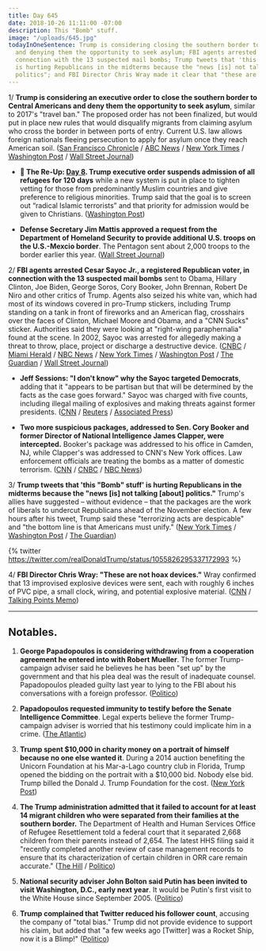 ```yaml
---
title: Day 645
date: 2018-10-26 11:11:00 -07:00
description: This "Bomb" stuff.
image: "/uploads/645.jpg"
todayInOneSentence: Trump is considering closing the southern border to Central Americans
  and denying them the opportunity to seek asylum; FBI agents arrested a suspect in
  connection with the 13 suspected mail bombs; Trump tweets that 'this "Bomb" stuff'
  is hurting Republicans in the midterms because the "news [is] not talking [about]
  politics"; and FBI Director Chris Wray made it clear that "these are not hoax devices."
---
```


1/ **Trump is considering an executive order to close the southern border to Central Americans and deny them the opportunity to seek asylum**, similar to 2017's "travel ban." The proposed order has not been finalized, but would put in place new rules that would disqualify migrants from claiming asylum who cross the border in between ports of entry. Current U.S. law allows foreign nationals fleeing persecution to apply for asylum once they reach American soil. ([San Francisco Chronicle](https://www.sfchronicle.com/politics/article/Trump-administration-considers-travel-ban-like-13337662.php) / [ABC News](https://abcnews.go.com/Politics/trump-weighs-options-executive-action-bar-migrants-deny/story?id=58766690) / [New York Times](https://www.nytimes.com/2018/10/25/us/politics/trump-army-border-mexico.html) / [Washington Post](https://www.washingtonpost.com/politics/pentagon-plans-to-dispatch-800-more-troops-to-us-mexico-border-in-response-to-migrant-caravan/2018/10/25/6a121944-d868-11e8-83a2-d1c3da28d6b6_story.html) / [Wall Street Journal](https://www.wsj.com/articles/mattis-expected-to-send-800-u-s-troops-to-mexican-border-1540481427))

* **📌 The Re-Up: [Day 8](https://whatthefuckjusthappenedtoday.com/2017/01/27/Day-8/#1-trump-executive-order-suspends-adm). Trump executive order suspends admission of all refugees for 120 days** while a new system is put in place to tighten vetting for those from predominantly Muslim countries and give preference to religious minorities. Trump said that the goal is to screen out “radical Islamic terrorists” and that priority for admission would be given to Christians. ([Washington Post](https://www.washingtonpost.com/world/national-security/trump-approves-extreme-vetting-of-refugees-promises-priority-for-christians/2017/01/27/007021a2-e4c7-11e6-a547-5fb9411d332c_story.html))

* **Defense Secretary Jim Mattis approved a request from the Department of Homeland Security to provide additional U.S. troops on the U.S.-Mexcio border**. The Pentagon sent about 2,000 troops to the border earlier this year. ([Wall Street Journal](https://www.wsj.com/articles/mattis-approves-sending-more-troop-to-mexican-border-1540566532))

2/ **FBI agents arrested Cesar Sayoc Jr., a registered Republican voter, in connection with the 13 suspected mail bombs** sent to Obama, Hillary Clinton, Joe Biden, George Soros, Cory Booker, John Brennan, Robert De Niro and other critics of Trump. Agents also seized his white van, which had most of its windows covered in pro-Trump stickers, including Trump standing on a tank in front of fireworks and an American flag, crosshairs over the faces of Clinton, Michael Moore and Obama, and a "CNN Sucks" sticker. Authorities said they were looking at "right-wing paraphernalia" found at the scene. In 2002, Sayoc was arrested for allegedly making a threat to throw, place, project or discharge a destructive device. ([CNBC](https://www.cnbc.com/2018/10/26/person-in-custody-in-connection-with-mail-bomb-probe.html) / [Miami Herald](https://www.miamiherald.com/news/nation-world/national/article220667845.html) / [NBC News](https://www.nbcnews.com/news/us-news/suspicious-package-addressed-sen-cory-booker-found-florida-n924776) / [New York Times](https://www.nytimes.com/2018/10/26/nyregion/cnn-cory-booker-pipe-bombs-sent.html) / [Washington Post](https://www.washingtonpost.com/nation/2018/10/26/suspected-explosive-devices-addressed-cory-booker-james-clapper-probe-expands-packages/) / [The Guardian](https://www.theguardian.com/us-news/2018/oct/26/suspicious-package-pipe-bombs-latest-found-cory-booker-florida) / [Wall Street Journal](https://www.wsj.com/articles/suspicious-package-to-sen-cory-booker-intercepted-in-florida-1540558252?mod=hp_lead_pos5))

* **Jeff Sessions: "I don't know" why the Sayoc targeted Democrats**, adding that it "appears to be partisan but that will be determined by the facts as the case goes forward." Sayoc was charged with five counts, including illegal mailing of explosives and making threats against former presidents. ([CNN](https://www.cnn.com/politics/live-news/clintons-obama-suspicious-packages/h_8e80e624a4a7ff77ee6dc5a82b5963d8) / [Reuters](https://www.reuters.com/article/us-usa-packages-sessions/parcel-bomb-suspect-charged-with-five-federal-crimes-in-fbi-custody-sessions-idUSKCN1N02N4?il=0) / [Associated Press](https://apnews.com/46514c3eb6fb474c9ac1df2c24b0acf5))

* **Two more suspicious packages, addressed to Sen. Cory Booker and former Director of National Intelligence James Clapper, were intercepted.** Booker's package was addressed to his office in Camden, NJ, while Clapper's was addressed to CNN's New York offices. Law enforcement officials are treating the bombs as a matter of domestic terrorism. ([CNN](https://www.cnn.com/2018/10/26/politics/cory-booker-package/index.html) / [CNBC](https://www.cnbc.com/2018/10/26/suspicious-package-addressed-to-sen-cory-booker-intercepted-in-florida-nbc-news.html) / [NBC News](https://www.nbcnews.com/news/us-news/suspicious-package-addressed-sen-cory-booker-found-florida-n924776))

3/ **Trump tweets that 'this "Bomb" stuff' is hurting Republicans in the midterms because the "news \[is\] not talking \[about\] politics."** Trump's allies have suggested – without evidence – that the packages are the work of liberals to undercut Republicans ahead of the November election. A few hours after his tweet, Trump said these "terrorizing acts are despicable" and "the bottom line is that Americans must unify." ([New York Times](https://www.nytimes.com/2018/10/26/us/politics/trump-bomb-media.html) / [Washington Post](https://www.washingtonpost.com/politics/trump-says-media-coverage-of-explosive-devices-slowing-gop-momentum-ahead-of-elections/2018/10/26/c9e52192-d906-11e8-83a2-d1c3da28d6b6_story.html) / [The Guardian](https://www.theguardian.com/us-news/2018/oct/26/trump-bombs-response-latest-twitter-midterms-momentum-complaint))

{% twitter https://twitter.com/realDonaldTrump/status/1055826295337172993 %}

4/ **FBI Director Chris Wray: "These are not hoax devices."** Wray confirmed that 13 improvised explosive devices were sent, each with roughly 6 inches of PVC pipe, a small clock, wiring, and potential explosive material. ([CNN](https://www.cnn.com/politics/live-news/clintons-obama-suspicious-packages/h_b665fb65f29b943fc62151a61ec62ef8) / [Talking Points Memo](https://talkingpointsmemo.com/livewire/fbi-director-wray-not-hoax-devices))

---

## Notables.

1. **George Papadopoulos is considering withdrawing from a cooperation agreement he entered into with Robert Mueller**. The former Trump-campaign adviser said he believes he has been "set up" by the government and that his plea deal was the result of inadequate counsel. Papadopoulos pleaded guilty last year to lying to the FBI about his conversations with a foreign professor. ([Politico](https://www.politico.com/story/2018/10/26/papadopolous-plea-deal-942346))

2. **Papadopoulos requested immunity to testify before the Senate Intelligence Committee**. Legal experts believe the former Trump-campaign adviser is worried that his testimony could implicate him in a crime. ([The Atlantic](https://www.theatlantic.com/politics/archive/2018/10/george-papadopoulos-requests-immunity-from-senate/574102/))

3. **Trump spent $10,000 in charity money on a portrait of himself because no one else wanted it**. During a 2014 auction benefiting the Unicorn Foundation at his Mar-a-Lago country club in Florida, Trump opened the bidding on the portrait with a $10,000 bid. Nobody else bid. Trump billed the Donald J. Trump Foundation for the cost. ([New York Post](https://nypost.com/2018/10/25/trump-used-charity-money-to-buy-his-own-portrait-because-no-one-else-would-lawyers/))

4. **The Trump administration admitted that it failed to account for at least 14 migrant children who were separated from their families at the southern border.** The Department of Health and Human Services Office of Refugee Resettlement told a federal court that it separated 2,668 children from their parents instead of 2,654. The latest HHS filing said it "recently completed another review of case management records to ensure that its characterization of certain children in ORR care remain accurate." ([The Hill](https://thehill.com/policy/healthcare/413278-trump-administration-admits-miscount-of-separated-children) / [Politico](https://www.politico.com/story/2018/10/26/hhs-identify-separated-migrant-children-942313))

5. **National security adviser John Bolton said Putin has been invited to visit Washington, D.C., early next year**. It would be Putin's first visit to the White House since September 2005. ([Politico](https://www.politico.com/story/2018/10/26/putin-white-house-2019-942355))

6. **Trump complained that Twitter reduced his follower count**, accusing the company of "total bias." Trump did not provide evidence to support his claim, but added that "a few weeks ago \[Twitter\] was a Rocket Ship, now it is a Blimp!" ([Politico](https://www.politico.com/story/2018/10/26/trump-twitter-follower-count-943005))